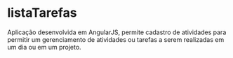 # listaTarefas
Aplicação desenvolvida em AngularJS, permite cadastro de atividades para permitir um gerenciamento de atividades ou tarefas a serem realizadas em um dia ou em um projeto.
